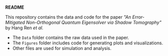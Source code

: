 **README**

This repository contains the data and code for the paper _"An Error-Mitigated Non-Orthogonal Quantum Eigensolver via Shadow Tomography"_ by Hang Ren *et al.*

- The `Data` folder contains the raw data used in the paper.  
- The `Figures` folder includes code for generating plots and visualizations.  
- Other files are used for simulation and analysis.
